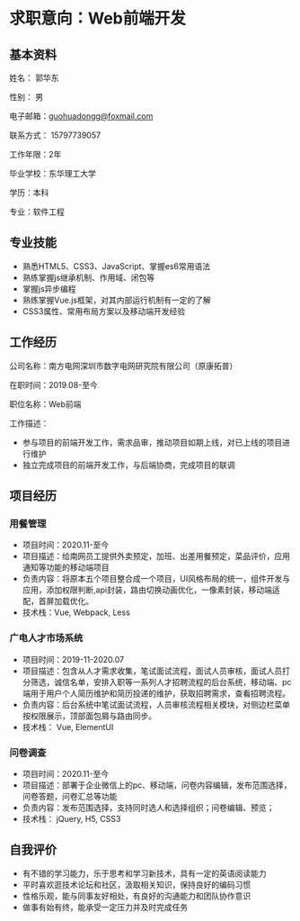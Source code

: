 # 求职意向：Web前端开发

## 基本资料

姓名： 郭华东

性别： 男

电子邮箱：guohuadongg@foxmail.com

联系方式： 15797739057

工作年限：2年

毕业学校：东华理工大学

学历：本科

专业：软件工程

## 专业技能

- 熟悉HTML5、CSS3、JavaScript、掌握es6常用语法
- 熟练掌握js继承机制、作用域、闭包等
- 掌握js异步编程
- 熟练掌握Vue.js框架，对其内部运行机制有一定的了解
- CSS3属性、常用布局方案以及移动端开发经验

## 工作经历

公司名称：南方电网深圳市数字电网研究院有限公司（原康拓普）

在职时间：2019.08-至今

职位名称：Web前端

工作描述：

- 参与项目的前端开发工作，需求品审，推动项目如期上线，对已上线的项目进行维护
- 独立完成项目的前端开发工作，与后端协商，完成项目的联调

## 项目经历

### 用餐管理

- 项目时间：2020.11-至今
- 项目描述：给南网员工提供外卖预定，加班、出差用餐预定，菜品评价，应用通知等功能的移动端项目
- 负责内容：将原本五个项目整合成一个项目，UI风格布局的统一，组件开发与应用，添加权限判断,api封装，路由切换动画优化，一像素封装，移动端适配，首屏加载优化。
- 技术栈：Vue, Webpack, Less


### 广电人才市场系统

- 项目时间：2019-11-2020.07
- 项目描述：包含从人才需求收集，笔试面试流程，面试人员审核，面试人员打分筛选，诚信名单，安排入职等一系列人才招聘流程的后台系统，移动端、pc端用于用户个人简历维护和简历投递的维护，获取招聘需求，查看招聘流程。
- 负责内容：后台系统中笔试面试流程，人员审核流程相关模块，对侧边栏菜单按权限展示，顶部面包屑与路由同步。
- 技术栈： Vue, ElementUI


### 问卷调查

- 项目时间：2020.11-至今
- 项目描述：部署于企业微信上的pc、移动端，问卷内容编辑，发布范围选择，问卷答题，问卷汇总等功能
- 负责内容：发布范围选择，支持同时选人和选择组织；问卷编辑、预览；
- 技术栈： jQuery, H5, CSS3

## 自我评价
- 有不错的学习能力，乐于思考和学习新技术，具有一定的英语阅读能力
- 平时喜欢逛技术论坛和社区，汲取相关知识，保持良好的编码习惯
- 性格乐观，能与同事友好相处，有良好的沟通能力和团队协作意识
- 做事有始有终，能承受一定压力并及时完成任务  
  
  


